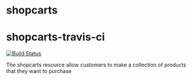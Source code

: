 # shopcarts

# shopcarts-travis-ci

[![Build Status](https://travis-ci.com/nyu-devops-team7/shopcarts.svg?branch=main)](https://travis-ci.com/nyu-devops-team7/shopcarts)

The shopcarts resource allow customers to make a collection of products that they want to purchase
